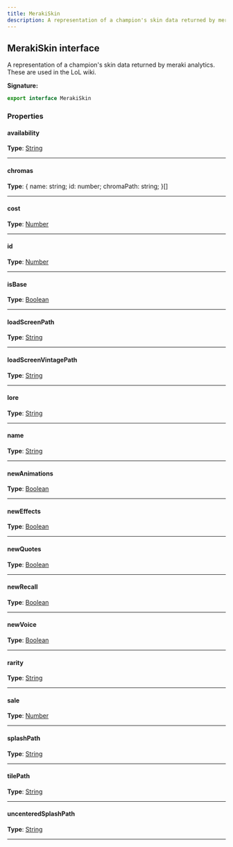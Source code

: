```yaml
---
title: MerakiSkin
description: A representation of a champion's skin data returned by meraki analytics. These are used in the LoL wiki.
---
```


## MerakiSkin interface

A representation of a champion's skin data returned by meraki analytics. These are used in the LoL wiki.

**Signature:**

```ts
export interface MerakiSkin 
```

### Properties

#### availability



**Type**: [String](https://developer.mozilla.org/en-US/docs/Web/JavaScript/Reference/Global_Objects/String)

---

#### chromas



**Type**: {         name: string;         id: number;         chromaPath: string;     }[]

---

#### cost



**Type**: [Number](https://developer.mozilla.org/en-US/docs/Web/JavaScript/Reference/Global_Objects/Number)

---

#### id



**Type**: [Number](https://developer.mozilla.org/en-US/docs/Web/JavaScript/Reference/Global_Objects/Number)

---

#### isBase



**Type**: [Boolean](https://developer.mozilla.org/en-US/docs/Web/JavaScript/Reference/Global_Objects/Boolean)

---

#### loadScreenPath



**Type**: [String](https://developer.mozilla.org/en-US/docs/Web/JavaScript/Reference/Global_Objects/String)

---

#### loadScreenVintagePath



**Type**: [String](https://developer.mozilla.org/en-US/docs/Web/JavaScript/Reference/Global_Objects/String)

---

#### lore



**Type**: [String](https://developer.mozilla.org/en-US/docs/Web/JavaScript/Reference/Global_Objects/String)

---

#### name



**Type**: [String](https://developer.mozilla.org/en-US/docs/Web/JavaScript/Reference/Global_Objects/String)

---

#### newAnimations



**Type**: [Boolean](https://developer.mozilla.org/en-US/docs/Web/JavaScript/Reference/Global_Objects/Boolean)

---

#### newEffects



**Type**: [Boolean](https://developer.mozilla.org/en-US/docs/Web/JavaScript/Reference/Global_Objects/Boolean)

---

#### newQuotes



**Type**: [Boolean](https://developer.mozilla.org/en-US/docs/Web/JavaScript/Reference/Global_Objects/Boolean)

---

#### newRecall



**Type**: [Boolean](https://developer.mozilla.org/en-US/docs/Web/JavaScript/Reference/Global_Objects/Boolean)

---

#### newVoice



**Type**: [Boolean](https://developer.mozilla.org/en-US/docs/Web/JavaScript/Reference/Global_Objects/Boolean)

---

#### rarity



**Type**: [String](https://developer.mozilla.org/en-US/docs/Web/JavaScript/Reference/Global_Objects/String)

---

#### sale



**Type**: [Number](https://developer.mozilla.org/en-US/docs/Web/JavaScript/Reference/Global_Objects/Number)

---

#### splashPath



**Type**: [String](https://developer.mozilla.org/en-US/docs/Web/JavaScript/Reference/Global_Objects/String)

---

#### tilePath



**Type**: [String](https://developer.mozilla.org/en-US/docs/Web/JavaScript/Reference/Global_Objects/String)

---

#### uncenteredSplashPath



**Type**: [String](https://developer.mozilla.org/en-US/docs/Web/JavaScript/Reference/Global_Objects/String)

---

